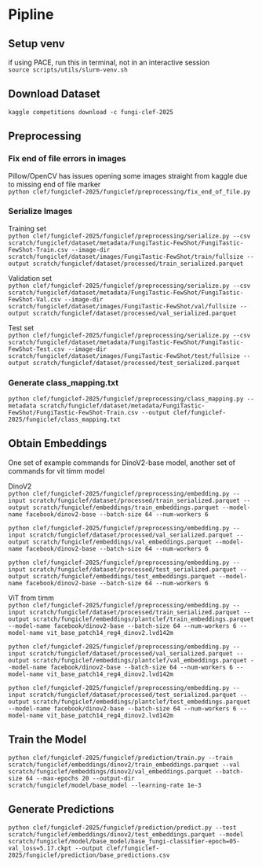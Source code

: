 # Pipline

## Setup venv 
if using PACE, run this in terminal, not in an interactive session\
```source scripts/utils/slurm-venv.sh```

## Download Dataset
```kaggle competitions download -c fungi-clef-2025```

## Preprocessing
### Fix end of file errors in images
Pillow/OpenCV has issues opening some images straight from kaggle due to missing end of file marker\
```python clef/fungiclef-2025/fungiclef/preprocessing/fix_end_of_file.py```

### Serialize Images
Training set\
```python clef/fungiclef-2025/fungiclef/preprocessing/serialize.py --csv scratch/fungiclef/dataset/metadata/FungiTastic-FewShot/FungiTastic-FewShot-Train.csv --image-dir scratch/fungiclef/dataset/images/FungiTastic-FewShot/train/fullsize --output scratch/fungiclef/dataset/processed/train_serialized.parquet```

Validation set\
  ```python clef/fungiclef-2025/fungiclef/preprocessing/serialize.py --csv scratch/fungiclef/dataset/metadata/FungiTastic-FewShot/FungiTastic-FewShot-Val.csv --image-dir scratch/fungiclef/dataset/images/FungiTastic-FewShot/val/fullsize --output scratch/fungiclef/dataset/processed/val_serialized.parquet```

Test set\
  ```python clef/fungiclef-2025/fungiclef/preprocessing/serialize.py --csv scratch/fungiclef/dataset/metadata/FungiTastic-FewShot/FungiTastic-FewShot-Test.csv --image-dir scratch/fungiclef/dataset/images/FungiTastic-FewShot/test/fullsize --output scratch/fungiclef/dataset/processed/test_serialized.parquet```

### Generate class_mapping.txt
```python clef/fungiclef-2025/fungiclef/preprocessing/class_mapping.py --metadata scratch/fungiclef/dataset/metadata/FungiTastic-FewShot/FungiTastic-FewShot-Train.csv --output clef/fungiclef-2025/fungiclef/class_mapping.txt```

## Obtain Embeddings
One set of example commands for DinoV2-base model, another set of commands for vit timm model

DinoV2\
```python clef/fungiclef-2025/fungiclef/preprocessing/embedding.py --input scratch/fungiclef/dataset/processed/train_serialized.parquet --output scratch/fungiclef/embeddings/train_embeddings.parquet --model-name facebook/dinov2-base --batch-size 64 --num-workers 6```

```python clef/fungiclef-2025/fungiclef/preprocessing/embedding.py --input scratch/fungiclef/dataset/processed/val_serialized.parquet --output scratch/fungiclef/embeddings/val_embeddings.parquet --model-name facebook/dinov2-base --batch-size 64 --num-workers 6```

```python clef/fungiclef-2025/fungiclef/preprocessing/embedding.py --input scratch/fungiclef/dataset/processed/test_serialized.parquet --output scratch/fungiclef/embeddings/test_embeddings.parquet --model-name facebook/dinov2-base --batch-size 64 --num-workers 6```

ViT from timm\
```python clef/fungiclef-2025/fungiclef/preprocessing/embedding.py --input scratch/fungiclef/dataset/processed/train_serialized.parquet --output scratch/fungiclef/embeddings/plantclef/train_embeddings.parquet --model-name facebook/dinov2-base --batch-size 64 --num-workers 6 --model-name vit_base_patch14_reg4_dinov2.lvd142m```

```python clef/fungiclef-2025/fungiclef/preprocessing/embedding.py --input scratch/fungiclef/dataset/processed/val_serialized.parquet --output scratch/fungiclef/embeddings/plantclef/val_embeddings.parquet --model-name facebook/dinov2-base --batch-size 64 --num-workers 6 --model-name vit_base_patch14_reg4_dinov2.lvd142m```

```python clef/fungiclef-2025/fungiclef/preprocessing/embedding.py --input scratch/fungiclef/dataset/processed/test_serialized.parquet --output scratch/fungiclef/embeddings/plantclef/test_embeddings.parquet --model-name facebook/dinov2-base --batch-size 64 --num-workers 6 --model-name vit_base_patch14_reg4_dinov2.lvd142m```

## Train the Model
```python clef/fungiclef-2025/fungiclef/prediction/train.py --train scratch/fungiclef/embeddings/dinov2/train_embeddings.parquet --val scratch/fungiclef/embeddings/dinov2/val_embeddings.parquet --batch-size 64 --max-epochs 20 --output-dir scratch/fungiclef/model/base_model --learning-rate 1e-3```

## Generate Predictions
```python clef/fungiclef-2025/fungiclef/prediction/predict.py --test scratch/fungiclef/embeddings/dinov2/test_embeddings.parquet --model scratch/fungiclef/model/base_model/base_fungi-classifier-epoch=05-val_loss=5.17.ckpt --output clef/fungiclef-2025/fungiclef/prediction/base_predictions.csv```
